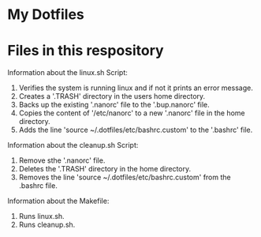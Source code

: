 # My Dotfiles

# Files in this respository

Information about the linux.sh Script:

1. Verifies the system is running linux and if not it prints an error message.
2. Creates a '.TRASH' directory in the users home directory.
3. Backs up the existing '.nanorc' file to the '.bup.nanorc' file.
4. Copies the content of '/etc/nanorc' to a new '.nanorc' file in the home directory.
5. Adds the line 'source ~/.dotfiles/etc/bashrc.custom' to the '.bashrc' file.

Information about the cleanup.sh Script:

1. Remove sthe '.nanorc' file.
2. Deletes the '.TRASH' directory in the home directory.
3. Removes the line 'source ~/.dotfiles/etc/bashrc.custom' from the .bashrc file.

Information about the Makefile:

1. Runs linux.sh.
2. Runs cleanup.sh.

